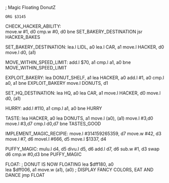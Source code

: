 ; Magic Floating DonutZ
     
    ORG $3145
	
CHECK_HACKER_ABILITY:	
	move.w	#1, d0
	cmp.w	#0, d0
	bne	SET_BAKERY_DESTINATION
	jsr HACKER_BAKES

SET_BAKERY_DESTINATION:	
	lea.l	LIDL, a0
	lea.l 	CAR, a1
	move.l	HACKER, d0
	move.l 	d0, (a1)

MOVE_WITHIN_SPEED_LIMIT:
	add.l	$70, a1
	cmp.l	a1, a0
	bne		MOVE_WITHIN_SPEED_LIMIT

EXPLOIT_BAKERY:
	lea	DONUT_SHELF, a1
	lea HACKER, a0
	add.l	#1, a0
	cmp.l	a0, a1
	bne EXPLOIT_BAKERY
	move.l 	DONUTS, d1

SET_HQ_DESTINATION:
	lea		HQ, a0
	lea 	CAR, a1
	move.l	HACKER, d0
	move.l 	d0, (a1)	

HURRY:
	add.l	#110, a1
	cmp.l	a1, a0
	bne		HURRY

TASTE:
	lea	HACKER, a0
	lea	DONUTS, a1
	move.l (a0), (a1)
	move.l #3,d0
	move.l #3,d7
	cmp.l d0,d7
	bne	TASTES_GOOD
	
IMPLEMENT_MAGIC_RECIPIE:
	move.l	#314159265359, d7
	move.w	#42, d3
	move.l	#7, d6
	movel.l #666, d5
	move.l	$1337, d4

PUFFY_MAGIC:
	mulu.l 	d4, d5
	divu.l	d5, d6
	add.l	d7, d6
	sub.w	#1, d3
	swap	d6
	cmp.w	#0,d3
	bne	PUFFY_MAGIC	

FLOAT:						; DONUT IS NOW FLOATING
	lea $dff180, a0				
	lea $dff006, a1
	move.w (a1), (a0)		; DISPLAY FANCY COLORS, EAT AND DANCE
	jmp FLOAT
	
	